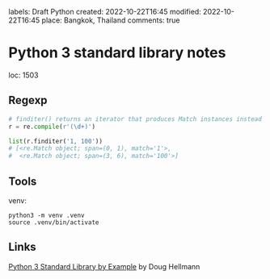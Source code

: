 labels: Draft
        Python
created: 2022-10-22T16:45
modified: 2022-10-22T16:45
place: Bangkok, Thailand
comments: true

# Python 3 standard library notes

loc: 1503

## Regexp

```python
# finditer() returns an iterator that produces Match instances instead of strings returned by findall()
r = re.compile(r'(\d+)')

list(r.finditer('1, 100'))
# [<re.Match object; span=(0, 1), match='1'>,
#  <re.Match object; span=(3, 6), match='100'>]
```

## Tools

venv:
```console
python3 -m venv .venv                             
source .venv/bin/activate
```

## Links

[Python 3 Standard Library by Example](https://www.amazon.com/Python-Standard-Library-Example-Developers-ebook/dp/B072QZZDV7/) by Doug Hellmann
